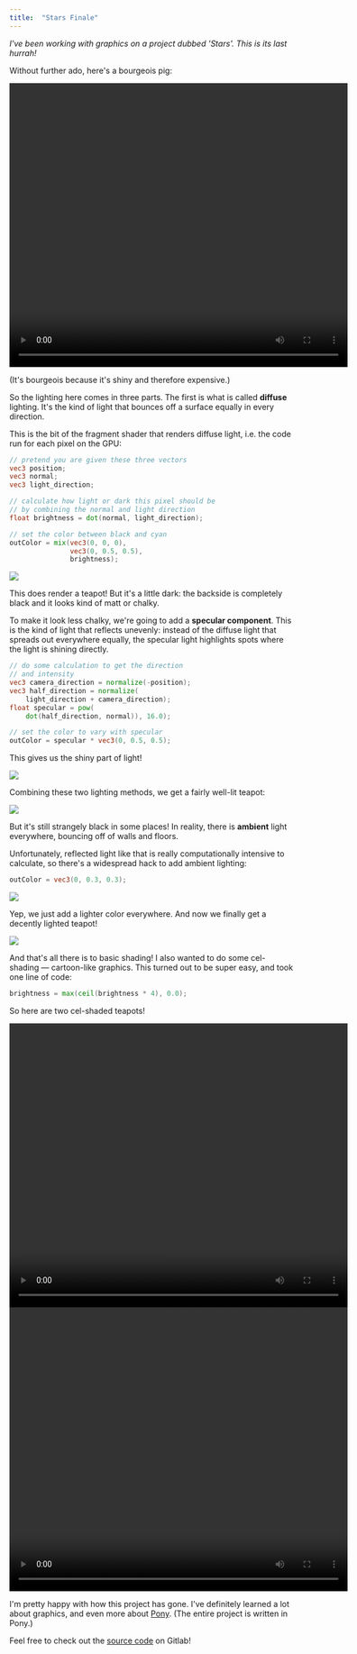 ```yaml
---
title:  "Stars Finale"
---
```


*I've been working with graphics on a project dubbed 'Stars'.
This is its last hurrah!*

Without further ado, here's a bourgeois pig:

<video width="600" height="504" autoplay loop> <source src="/videos/stars-11.ogv" type='video/ogg; codecs="theora, vorbis"'> </video>

(It's bourgeois because it's shiny and therefore expensive.)

So the lighting here comes in three parts. The first is what is called **diffuse** lighting.
It's the kind of light that bounces off a surface equally in every direction.

This is the bit of the fragment shader that renders diffuse light, i.e. the
code run for each pixel on the GPU:

```glsl
// pretend you are given these three vectors
vec3 position;
vec3 normal;
vec3 light_direction;

// calculate how light or dark this pixel should be
// by combining the normal and light direction
float brightness = dot(normal, light_direction);

// set the color between black and cyan
outColor = mix(vec3(0, 0, 0),
               vec3(0, 0.5, 0.5),
               brightness);

```

![](/images/just-diffuse-teapot.png)

This does render a teapot! But it's a little
dark: the backside is completely black and it
looks kind of matt or chalky.

To make it look less chalky, we're going to add
a **specular component**. This is the kind of light
that reflects unevenly: instead of the diffuse light
that spreads out everywhere equally, the specular
light highlights spots where the light is shining
directly.

```glsl
// do some calculation to get the direction
// and intensity
vec3 camera_direction = normalize(-position);
vec3 half_direction = normalize(
    light_direction + camera_direction);
float specular = pow(
    dot(half_direction, normal)), 16.0);

// set the color to vary with specular
outColor = specular * vec3(0, 0.5, 0.5);
```

This gives us the shiny part of light!

![](/images/just-specular-teapot.png)

Combining these two lighting methods, we get a fairly well-lit teapot:

![](/images/added-teapot.png)

But it's still strangely black in some places!
In reality, there is **ambient** light everywhere, bouncing off
of walls and floors.

Unfortunately, reflected light like that is really computationally
intensive to calculate, so there's a widespread hack to add ambient
lighting:

```glsl
outColor = vec3(0, 0.3, 0.3);
```

![](/images/teapot-ambient.png)

Yep, we just add a lighter color everywhere. And now we finally get a decently lighted teapot!

![](/images/realistic-teapot.png)

And that's all there is to basic shading! I also wanted to do some cel-shading — cartoon-like graphics. This turned out to be super easy, and took one line of code:

```glsl
brightness = max(ceil(brightness * 4), 0.0);
```

So here are two cel-shaded teapots!

<video width="600" height="504" autoplay loop> <source src="/videos/stars-13.ogv" type='video/ogg; codecs="theora, vorbis"'> </video>
<video width="600" height="504" autoplay loop> <source src="/videos/stars-12.ogv" type='video/ogg; codecs="theora, vorbis"'> </video>

I'm pretty happy with how this project has gone.
I've definitely learned a lot about graphics, and even
more about [Pony](http://www.ponylang.org/discover). (The
entire project is written in Pony.)

Feel free to check out the [source code](https://gitlab.com/charlesetc/Stars) on Gitlab!
